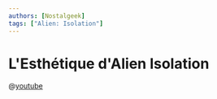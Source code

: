 ```yaml
---
authors: [Nostalgeek]
tags: ["Alien: Isolation"]
---
```


# L'Esthétique d'Alien Isolation

@[youtube](https://www.youtube.com/watch?v=0Wjalv4D4WI)

